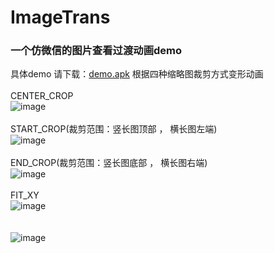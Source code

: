 # ImageTrans
### 一个仿微信的图片查看过渡动画demo </br>
具体demo 请下载：[demo.apk](https://github.com/wufenglincheng/ImageTrans/blob/master/preview/app-debug.apk) 
根据四种缩略图裁剪方式变形动画</br>
</br>
CENTER_CROP</br>
![image](https://github.com/wufenglincheng/ImageTrans/blob/master/preview/Gif_20170608_192950.gif)</br>
</br>
START_CROP(裁剪范围：竖长图顶部 ， 横长图左端)</br>
![image](https://github.com/wufenglincheng/ImageTrans/blob/master/preview/Gif_20170613_155433.gif)</br>
</br>
END_CROP(裁剪范围：竖长图底部 ， 横长图右端)</br>
![image](https://github.com/wufenglincheng/ImageTrans/blob/master/preview/Gif_20170613_155548.gif)</br>
</br>
FIT_XY</br>
![image](https://github.com/wufenglincheng/ImageTrans/blob/master/preview/Gif_20170613_170146.gif)</br>
</br>
</br>
![image](https://github.com/wufenglincheng/ImageTrans/blob/master/preview/Gif_20170613_154657.gif)</br>
